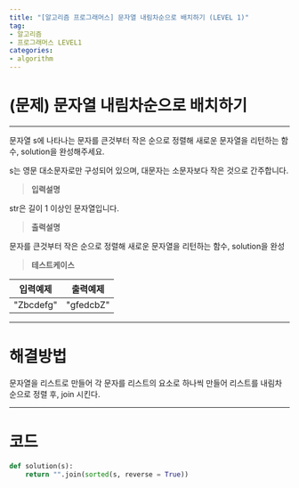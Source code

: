 ```yaml
---
title: "[알고리즘 프로그래머스] 문자열 내림차순으로 배치하기 (LEVEL 1)"
tag:
- 알고리즘
- 프로그래머스 LEVEL1
categories:
- algorithm
---
```


# (문제) 문자열 내림차순으로 배치하기

---

문자열 s에 나타나는 문자를 큰것부터 작은 순으로 정렬해 새로운 문자열을 리턴하는 함수, solution을 완성해주세요.

s는 영문 대소문자로만 구성되어 있으며, 대문자는 소문자보다 작은 것으로 간주합니다.

> **입력설명**

str은 길이 1 이상인 문자열입니다.

> **출력설명**

문자를 큰것부터 작은 순으로 정렬해 새로운 문자열을 리턴하는 함수, solution을 완성

> **테스트케이스**
 

| 입력예제 | 출력예제 |
| -------- | -------- | 
| "Zbcdefg"	 | "gfedcbZ" | 

---
# 해결방법

문자열을 리스트로 만들어 각 문자를 리스트의 요소로 하나씩 만들어 리스트를 내림차 순으로 정렬 후, join 시킨다.

---
# 코드
```python
def solution(s):
    return "".join(sorted(s, reverse = True))
```
